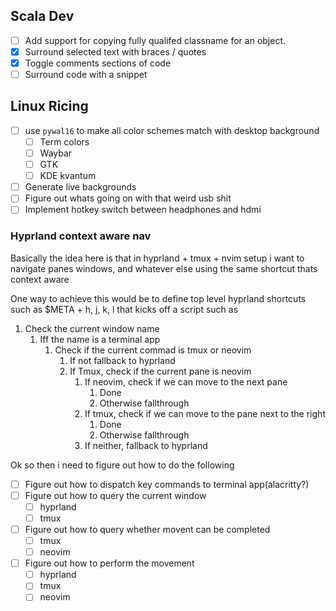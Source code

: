 
## Scala Dev
- [ ] Add support for copying fully qualifed classname for an object.
- [x] Surround selected text with braces / quotes
- [x] Toggle comments sections of code
- [ ] Surround code with a snippet

## Linux Ricing
- [ ] use `pywal16` to make all color schemes match with desktop background
    - [ ] Term colors
    - [ ] Waybar
    - [ ] GTK
    - [ ] KDE kvantum
- [ ] Generate live backgrounds
- [ ] Figure out whats going on with that weird usb shit
- [ ] Implement hotkey switch between headphones and hdmi

### Hyprland context aware nav

Basically the idea here is that in hyprland + tmux + nvim setup i want to
navigate panes windows, and whatever else using the same shortcut thats context
aware

One way to achieve this would be to define top level hyprland shortcuts such as
$META + h, j, k, l that kicks off a script such as

1. Check the current window name
    1. Iff the name is a terminal app
        1. Check if the current commad is tmux or neovim
            1. If not fallback to hyprland
            1. If Tmux, check if the current pane is neovim
                1. If neovim, check if we can move to the next pane
                    1. Done
                    1. Otherwise fallthrough
                1. If tmux, check if we can move to the pane next to the right
                    1. Done
                    1. Otherwise fallthrough
                1. If neither, fallback to hyprland


Ok so then i need to figure out how to do the following

- [ ] Figure out how to dispatch key commands to terminal app(alacritty?)
- [ ] Figure out how to query the current window 
    - [ ] hyprland
    - [ ] tmux
- [ ] Figure out how to query whether movent can be completed
    - [ ] tmux
    - [ ] neovim
- [ ] Figure out how to perform the movement
    - [ ] hyprland
    - [ ] tmux
    - [ ] neovim
